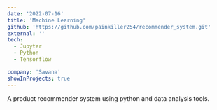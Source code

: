 ```yaml
---
date: '2022-07-16'
title: 'Machine Learning'
github: 'https://github.com/painkiller254/recommender_system.git'
external: ''
tech:
  - Jupyter
  - Python
  - Tensorflow

company: 'Savana'
showInProjects: true
---
```


A product recommender system using python and data analysis tools.
